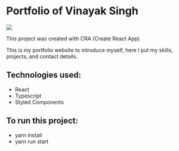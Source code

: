 # Portfolio of Vinayak Singh

<img src ="(https://github.com/user-attachments/assets/86fa8a1c-03f2-4bb3-8530-68994719e1ef)
" />
 
This project was created with CRA (Create React App)

This is my portfolio website to introduce myself, here I put my skills, projects, and contact details.

## Technologies used:
- React
- Typescript
- Styled Components
 
## To run this project:
- yarn install
- yarn run start
